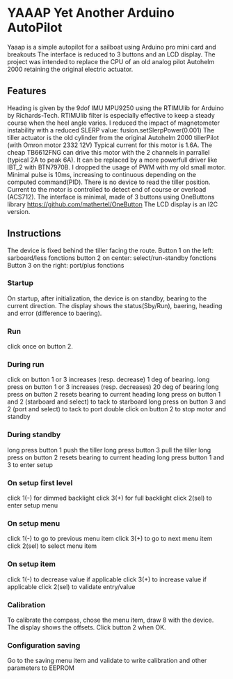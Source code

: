 # YAAAP Yet Another Arduino AutoPilot

Yaaap  is a simple autopilot for a sailboat using Arduino pro mini card and breakouts
The interface is reduced to 3 buttons and an LCD display.
The project was intended to replace the CPU of an old analog pilot Autohelm 2000 retaining the original electric actuator.


## Features

Heading is given by the 9dof IMU MPU9250 using the RTIMUlib for Arduino by Richards-Tech.
RTIMUlib filter is especially effective to keep a steady course when the heel angle varies.
I reduced the impact of magnetometer instability with a reduced SLERP value: fusion.setSlerpPower(0.001)
The tiller actuator is the old cylinder from the original Autohelm 2000 tillerPilot (with Omron motor 2332 12V)
Typical current for this motor is 1.6A. The cheap TB6612FNG can drive this motor with the 2 channels in parrallel (typical 2A to peak 6A).
It can be replaced by a more powerfull driver like IBT_2 with BTN7970B. 
I dropped the usage of PWM with my old small motor. Minimal pulse is 10ms, increasing to continuous depending on the computed command(PID).
There is no device to read the tiller position. Current to the motor is controlled to detect end of course or overload (ACS712).
The interface is minimal, made of 3 buttons using OneButtons library https://github.com/mathertel/OneButton
The LCD display is an I2C version.
   
## Instructions
The device is fixed behind the tiller facing the route.
Button 1 on the left: sarboard/less fonctions
button 2 on center: select/run-standby fonctions
Button 3 on the right: port/plus fonctions
	
### Startup
On startup, after initialization, the device is on standby, bearing to the current direction.
The display shows the status(Sby/Run), baering, heading and error (difference to baering).
   
### Run
click once on button 2.

### During run
click on button 1 or 3 increases (resp. decrease) 1 deg of bearing.
long press on button 1 or 3 increases (resp. decreases) 20 deg of bearing
long press on button 2 resets bearing to current heading
long press on button 1 and 2 (starboard and select) to tack to starboard
long press on button 3 and 2 (port and select) to tack to port
double click on button 2 to stop motor and standby
	
### During standby
long press button 1 push the tiller
long press button 3 pull the tiller
long press on button 2 resets bearing to current heading
long press button 1 and 3 to enter setup

### On setup first level
click 1(-) for dimmed backlight
click 3(+) for full backlight
click 2(sel) to enter setup menu
### On setup menu
click 1(-) to go to previous menu item
click 3(+) to go to next menu item
click 2(sel) to select menu item
### On setup item
click 1(-) to decrease value if applicable
click 3(+) to increase value if applicable
click 2(sel) to validate entry/value

### Calibration
To calibrate the compass, chose the menu item, draw 8 with the device. The display shows the offsets.
Click button 2 when OK.

### Configuration saving
Go to the saving menu item and validate to write calibration and other parameters to EEPROM
